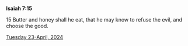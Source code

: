 **Isaiah 7:15**

15 Butter and honey shall he eat, that he may know to refuse the evil, and choose the good.

[Tuesday 23-April, 2024](https://getbible.life/kjv/Isaiah/7/15)

